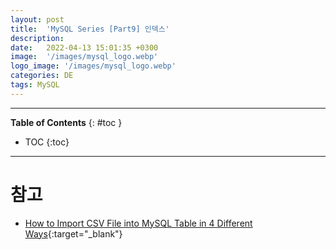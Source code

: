 ```yaml
---
layout: post
title:  'MySQL Series [Part9] 인덱스'
description: 
date:   2022-04-13 15:01:35 +0300
image:  '/images/mysql_logo.webp'
logo_image: '/images/mysql_logo.webp'
categories: DE
tags: MySQL
---
```


---
**Table of Contents**
{: #toc }
*  TOC
{:toc}

---

# 참고

- [How to Import CSV File into MySQL Table in 4 Different Ways](https://skyvia.com/blog/how-to-import-csv-file-into-mysql-table-in-4-different-ways){:target="_blank"}